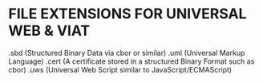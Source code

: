 # FILE EXTENSIONS FOR UNIVERSAL WEB & VIAT

.sbd (Structured Binary Data via cbor or similar)
.uml (Universal Markup Language)
.cert (A certificate stored in a structured Binary Format such as cbor)
.uws (Universal Web Script similar to JavaScript/ECMAScript)
